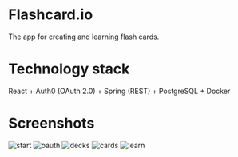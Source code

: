 # Flashcard.io
The app for creating and learning flash cards.

# Technology stack
React + Auth0 (OAuth 2.0) + Spring (REST) + PostgreSQL + Docker

# Screenshots
![start](https://i.ibb.co/PrZXGwd/start.png)
![oauth](https://i.ibb.co/H73BhcS/oauth.png)
![decks](https://i.ibb.co/9pM4zD1/decks.png)
![cards](https://i.ibb.co/qWqr2cc/cards.png)
![learn](https://i.ibb.co/NjB07yK/learn.png)
